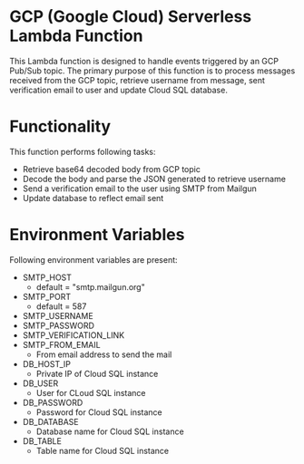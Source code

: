 # GCP (Google Cloud) Serverless Lambda Function
This Lambda function is designed to handle events triggered by an GCP Pub/Sub topic. The primary purpose of this function is to process messages received from the GCP topic, retrieve username from message, sent verification email to user and update Cloud SQL database.

# Functionality
This function performs following tasks:
- Retrieve base64 decoded body from GCP topic
- Decode the body and parse the JSON generated to retrieve username
- Send a verification email to the user using SMTP from Mailgun
- Update database to reflect email sent

# Environment Variables
Following environment variables are present:
- SMTP_HOST
  - default = "smtp.mailgun.org"
- SMTP_PORT
  - default = 587
- SMTP_USERNAME
- SMTP_PASSWORD
- SMTP_VERIFICATION_LINK
- SMTP_FROM_EMAIL
  - From email address to send the mail
- DB_HOST_IP
  - Private IP of Cloud SQL instance
- DB_USER
  - User for CLoud SQL instance
- DB_PASSWORD
  - Password for Cloud SQL instance
- DB_DATABASE
  - Database name for Cloud SQL instance
- DB_TABLE
  - Table name for Cloud SQL instance
